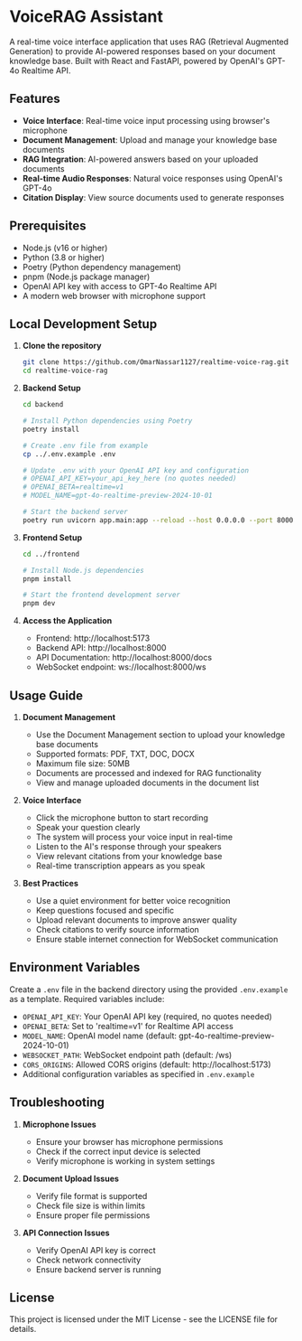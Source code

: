 # VoiceRAG Assistant

A real-time voice interface application that uses RAG (Retrieval Augmented Generation) to provide AI-powered responses based on your document knowledge base. Built with React and FastAPI, powered by OpenAI's GPT-4o Realtime API.

## Features

- **Voice Interface**: Real-time voice input processing using browser's microphone
- **Document Management**: Upload and manage your knowledge base documents
- **RAG Integration**: AI-powered answers based on your uploaded documents
- **Real-time Audio Responses**: Natural voice responses using OpenAI's GPT-4o
- **Citation Display**: View source documents used to generate responses

## Prerequisites

- Node.js (v16 or higher)
- Python (3.8 or higher)
- Poetry (Python dependency management)
- pnpm (Node.js package manager)
- OpenAI API key with access to GPT-4o Realtime API
- A modern web browser with microphone support

## Local Development Setup

1. **Clone the repository**
   ```bash
   git clone https://github.com/OmarNassar1127/realtime-voice-rag.git
   cd realtime-voice-rag
   ```

2. **Backend Setup**
   ```bash
   cd backend

   # Install Python dependencies using Poetry
   poetry install

   # Create .env file from example
   cp ../.env.example .env

   # Update .env with your OpenAI API key and configuration
   # OPENAI_API_KEY=your_api_key_here (no quotes needed)
   # OPENAI_BETA=realtime=v1
   # MODEL_NAME=gpt-4o-realtime-preview-2024-10-01

   # Start the backend server
   poetry run uvicorn app.main:app --reload --host 0.0.0.0 --port 8000
   ```

3. **Frontend Setup**
   ```bash
   cd ../frontend

   # Install Node.js dependencies
   pnpm install

   # Start the frontend development server
   pnpm dev
   ```

4. **Access the Application**
   - Frontend: http://localhost:5173
   - Backend API: http://localhost:8000
   - API Documentation: http://localhost:8000/docs
   - WebSocket endpoint: ws://localhost:8000/ws

## Usage Guide

1. **Document Management**
   - Use the Document Management section to upload your knowledge base documents
   - Supported formats: PDF, TXT, DOC, DOCX
   - Maximum file size: 50MB
   - Documents are processed and indexed for RAG functionality
   - View and manage uploaded documents in the document list

2. **Voice Interface**
   - Click the microphone button to start recording
   - Speak your question clearly
   - The system will process your voice input in real-time
   - Listen to the AI's response through your speakers
   - View relevant citations from your knowledge base
   - Real-time transcription appears as you speak

3. **Best Practices**
   - Use a quiet environment for better voice recognition
   - Keep questions focused and specific
   - Upload relevant documents to improve answer quality
   - Check citations to verify source information
   - Ensure stable internet connection for WebSocket communication

## Environment Variables

Create a `.env` file in the backend directory using the provided `.env.example` as a template. Required variables include:

- `OPENAI_API_KEY`: Your OpenAI API key (required, no quotes needed)
- `OPENAI_BETA`: Set to 'realtime=v1' for Realtime API access
- `MODEL_NAME`: OpenAI model name (default: gpt-4o-realtime-preview-2024-10-01)
- `WEBSOCKET_PATH`: WebSocket endpoint path (default: /ws)
- `CORS_ORIGINS`: Allowed CORS origins (default: http://localhost:5173)
- Additional configuration variables as specified in `.env.example`

## Troubleshooting

1. **Microphone Issues**
   - Ensure your browser has microphone permissions
   - Check if the correct input device is selected
   - Verify microphone is working in system settings

2. **Document Upload Issues**
   - Verify file format is supported
   - Check file size is within limits
   - Ensure proper file permissions

3. **API Connection Issues**
   - Verify OpenAI API key is correct
   - Check network connectivity
   - Ensure backend server is running

## License

This project is licensed under the MIT License - see the LICENSE file for details.
